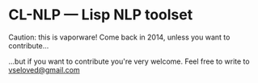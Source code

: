 # CL-NLP — Lisp NLP toolset

Caution: this is vaporware! Come back in 2014, unless you want to contribute...

...but if you want to contribute you're very welcome.
Feel free to write to <vseloved@gmail.com>
